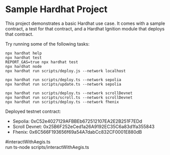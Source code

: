 # Sample Hardhat Project

This project demonstrates a basic Hardhat use case. It comes with a sample contract, a test for that contract, and a Hardhat Ignition module that deploys that contract.

Try running some of the following tasks:

```shell
npx hardhat help
npx hardhat test
REPORT_GAS=true npx hardhat test
npx hardhat node
npx hardhat run scripts/deploy.js --network localhost

npx hardhat run scripts/deploy.ts --network sepolia
npx hardhat run scripts/update.ts --network sepolia

npx hardhat run scripts/deploy.ts --network scrollDevnet
npx hardhat run scripts/scroll.ts --network scrollDevnet
npx hardhat run scripts/deploy.ts --network fhenix
```

Deployed testnet contract: 

- Sepolia: 0xC52e4027129AFBBEb672512107EA2E2B251F7EDd
- Scroll Devnet: 0x25B6F252eCed1a26A9192EC35C6a83d1fa355843
- Fhenix: 0x6C566F193656f69a54A7dabCc832CF0001E880dB

#interactWithAegis.ts  
run ts-node scripts/interactWithAegis.ts  

